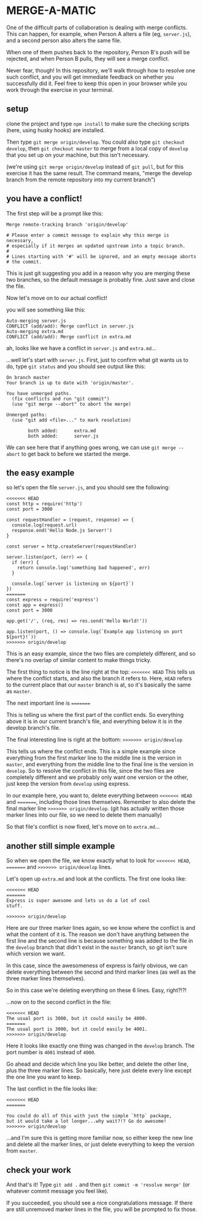 # MERGE-A-MATIC 

One of the difficult parts of collaboration is dealing with merge
conflicts. This can happen, for example, when Person A alters
a file (eg, `server.js`), and a second person also alters the same
file.

When one of them pushes back to the repository, Person B's
push will be rejected, and when Person B pulls, they will see
a merge conflict.

Never fear, though! In this repository, we'll walk through how
to resolve one such conflict, and you will get immediate
feedback on whether you successfully did it. Feel free to
keep this open in your browser while you work through the
exercise in your terminal.

## setup

clone the project and type `npm install` to make sure the
checking scripts (here, using husky hooks) are installed.

Then type `git merge origin/develop`. You could also type
`git checkout develop`, then `git checkout master` to merge
from a local copy of `develop` that you set up on your
machine, but this isn't necessary.

(we're using `git merge origin/develop` instead of `git pull`, but for this
exercise it has the same result. The command means,
"merge the develop branch from the remote repository into
my current branch")

## you have a conflict!

The first step will be a prompt like this:
```
Merge remote-tracking branch 'origin/develop'

# Please enter a commit message to explain why this merge is necessary,
# especially if it merges an updated upstream into a topic branch.
#
# Lines starting with '#' will be ignored, and an empty message aborts
# the commit.
```

This is just git suggesting you add in a reason why you are merging these two branches, so the default message is probably fine.
Just save and close the file.

Now let's move on to our actual conflict!

you will see something like this:

```
Auto-merging server.js
CONFLICT (add/add): Merge conflict in server.js
Auto-merging extra.md
CONFLICT (add/add): Merge conflict in extra.md
```

ah, looks like we have a conflict in `server.js` and `extra.md`...

...well let's start with `server.js`. First, just to confirm what 
git wants us to do, type `git status` and you should see output 
like this:

```
On branch master
Your branch is up to date with 'origin/master'.

You have unmerged paths.
  (fix conflicts and run "git commit")
  (use "git merge --abort" to abort the merge)

Unmerged paths:
  (use "git add <file>..." to mark resolution)

        both added:      extra.md
        both added:      server.js
```

We can see here that if anything goes wrong, we can use 
`git merge --abort` to get back to before we started the merge.

## the easy example

so let's open the file `server.js`, and you should see the following:

```
<<<<<<< HEAD
const http = require('http')
const port = 3000

const requestHandler = (request, response) => {
  console.log(request.url)
  response.end('Hello Node.js Server!')
}

const server = http.createServer(requestHandler)

server.listen(port, (err) => {
  if (err) {
    return console.log('something bad happened', err)
  }

  console.log(`server is listening on ${port}`)
})
=======
const express = require('express')
const app = express()
const port = 3000

app.get('/', (req, res) => res.send('Hello World!'))

app.listen(port, () => console.log(`Example app listening on port ${port}!`))
>>>>>>> origin/develop
```

This is an easy example, since the two files are completely 
different, and so there's no overlap of similar content to 
make things tricky.

The first thing to notice is the line right at the top:
`<<<<<<< HEAD`
This tells us where the conflict starts, and also the branch it
refers to. Here, `HEAD` refers to the current place that our
`master` branch is at, so it's basically the same as `master`.

The next important line is 
`=======`

This is telling us where the first part of the conflict ends. So
everything above it is in our current branch's file, and everything
below it is in the develop branch's file.

The final interesting line is right at the bottom:
`>>>>>>> origin/develop`

This tells us where the conflict ends. This is a simple example
since everything from the first marker line to the middle line is
the version in `master`, and everything from the middle line to the
final line is the version in `develop`. So to resolve the conflict in
this file, since the two files are completely different and we
probably only want one version or the other, just keep the version
from `develop` using express.

In our example here, you want to, delete everything between
`<<<<<<< HEAD` and `=======`, including those lines themselves.
Remember to also delete the final marker line `>>>>>>> origin/develop`.
(git has actually written those marker lines into our file, so we
need to delete them manually)

So that file's conflict is now fixed, let's move on to `extra.md`...

## another still simple example

So when we open the file, we know exactly what to look for 
`<<<<<<< HEAD`, `=======` and `>>>>>>> origin/develop` lines.

Let's open up `extra.md` and look at the conflicts. The first one
looks like:

```
<<<<<<< HEAD
=======
Express is super awesome and lets us do a lot of cool
stuff.

>>>>>>> origin/develop
```

Here are our three marker lines again, so we know where the
conflict is and what the content of it is. The reason we don't
have anything between the first line and the second line is
because something was added to the file in the `develop` branch
that didn't exist in the `master` branch, so git isn't sure
which version we want.

In this case, since the awesomeness of express is fairly obvious,
we can delete everything between the second and third marker
lines (as well as the three marker lines themselves).

So in this case we're deleting everything on these 6 lines. Easy,
right?!?!

...now on to the second conflict in the file:

```
<<<<<<< HEAD
The usual port is 3000, but it could easily be 4000.
=======
The usual port is 3000, but it could easily be 4001.
>>>>>>> origin/develop
```

Here it looks like exactly one thing was changed in the `develop`
branch. The port number is `4001` instead of `4000`.

Go ahead and decide which line you like better, and delete the other
line, plus the three marker lines. So basically, here just delete
every line except the one line you want to keep.

The last conflict in the file looks like:

```
<<<<<<< HEAD
=======

You could do all of this with just the simple `http` package,
but it would take a lot longer...why wait?!? Go do awesome!
>>>>>>> origin/develop
```

...and I'm sure this is getting more familiar now, so either keep the
new line and delete all the marker lines, or just delete everything
to keep the version from `master`.

## check your work

And that's it! Type `git add .` and then `git commit -m 'resolve
merge'` (or whatever commit message you feel like).

If you succeeded, you should see a nice congratulations message.
If there are still unremoved marker lines in the file, you will
be prompted to fix those.
